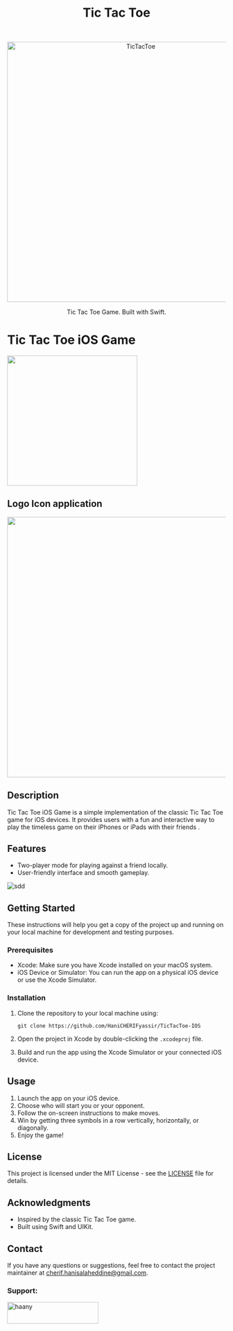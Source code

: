 <h1 align="center"> Tic Tac Toe </h1> <br>
<p align="center">
  <a>
    <img alt="TicTacToe" title="TicTacToe" src="https://github.com/HaniCHERIFyassir/TicTacToe-IOS/assets/18191790/e6be6a2b-24b2-4098-af96-e58d48f11edf" width="600">
    

  </a>
</p>

<p align="center">
  Tic Tac Toe Game. Built with Swift.
</p>

# Tic Tac Toe iOS Game

<img src="https://github.com/HaniCHERIFyassir/TicTacToe-IOS/assets/18191790/37e5f89b-a3b1-4cf5-857b-d2e82d46749c" width="300" />

## Logo Icon application 

<img src="https://github.com/HaniCHERIFyassir/TicTacToe-IOS/assets/18191790/acbd0fc3-b80c-49b8-a02a-05aed7907026" width="600" />



## Description

Tic Tac Toe iOS Game is a simple implementation of the classic Tic Tac Toe game for iOS devices. It provides users with a fun and interactive way to play the timeless game on their iPhones or iPads with their friends .


## Features

- Two-player mode for playing against a friend locally.
- User-friendly interface and smooth gameplay.

![sdd](https://github.com/HaniCHERIFyassir/TicTacToe-IOS/assets/18191790/bdb977bd-f6ee-4ddd-bcf5-0098b989a7fa)


## Getting Started

These instructions will help you get a copy of the project up and running on your local machine for development and testing purposes.

### Prerequisites

- Xcode: Make sure you have Xcode installed on your macOS system.
- iOS Device or Simulator: You can run the app on a physical iOS device or use the Xcode Simulator.

### Installation

1. Clone the repository to your local machine using:
   ```
   git clone https://github.com/HaniCHERIFyassir/TicTacToe-IOS
   ```

2. Open the project in Xcode by double-clicking the `.xcodeproj` file.

3. Build and run the app using the Xcode Simulator or your connected iOS device.

## Usage

1. Launch the app on your iOS device.
2. Choose who will start you or your opponent.
3. Follow the on-screen instructions to make moves.
4. Win by getting three symbols in a row vertically, horizontally, or diagonally.
5. Enjoy the game!

## License

This project is licensed under the MIT License - see the [LICENSE]() file for details.

## Acknowledgments

- Inspired by the classic Tic Tac Toe game.
- Built using Swift and UIKit.

## Contact

If you have any questions or suggestions, feel free to contact the project maintainer at cherif.hanisalaheddine@gmail.com.



<h3 align="left">Support:</h3>
<p><a href="https://www.buymeacoffee.com/haany"> <img align="left" src="https://cdn.buymeacoffee.com/buttons/v2/default-yellow.png" height="50" width="210" alt="haany" /></a></p><br><br>
